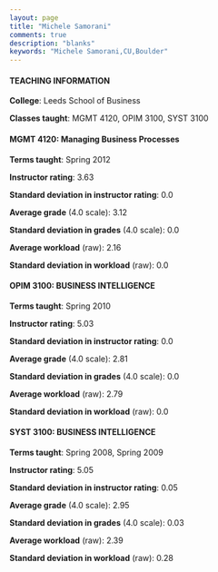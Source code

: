 ```yaml
---
layout: page
title: "Michele Samorani" 
comments: true
description: "blanks"
keywords: "Michele Samorani,CU,Boulder"
---
```

<head>
<script src="https://ajax.googleapis.com/ajax/libs/jquery/2.1.3/jquery.min.js"></script>
<script src="https://dl.dropboxusercontent.com/s/pc42nxpaw1ea4o9/highcharts.js?dl=0"></script>
<!-- <script src="../assets/js/highcharts.js"></script> -->
<style type="text/css">@font-face {
	font-family: "Bebas Neue";
	src: url(https://www.filehosting.org/file/details/544349/BebasNeue Regular.otf) format("opentype");
	}
	h1.Bebas { 
		font-family: "Bebas Neue", Verdana, Tahoma;
	}
</style>
</head>
	   
#### TEACHING INFORMATION

**College**: Leeds School of Business

**Classes taught**: MGMT 4120, OPIM 3100, SYST 3100

#### MGMT 4120: Managing Business Processes

**Terms taught**: Spring 2012

**Instructor rating**: 3.63

**Standard deviation in instructor rating**: 0.0

**Average grade** (4.0 scale): 3.12

**Standard deviation in grades** (4.0 scale): 0.0

**Average workload** (raw): 2.16

**Standard deviation in workload** (raw): 0.0

#### OPIM 3100: BUSINESS INTELLIGENCE

**Terms taught**: Spring 2010

**Instructor rating**: 5.03

**Standard deviation in instructor rating**: 0.0

**Average grade** (4.0 scale): 2.81

**Standard deviation in grades** (4.0 scale): 0.0

**Average workload** (raw): 2.79

**Standard deviation in workload** (raw): 0.0

#### SYST 3100: BUSINESS INTELLIGENCE

**Terms taught**: Spring 2008, Spring 2009

**Instructor rating**: 5.05

**Standard deviation in instructor rating**: 0.05

**Average grade** (4.0 scale): 2.95

**Standard deviation in grades** (4.0 scale): 0.03

**Average workload** (raw): 2.39

**Standard deviation in workload** (raw): 0.28

